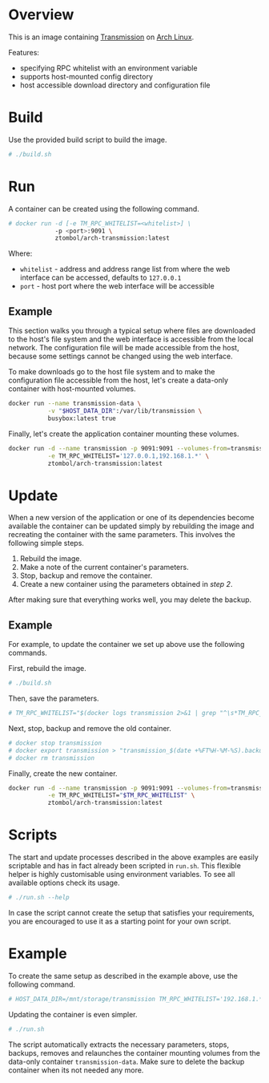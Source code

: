 # Overview

This is an image containing [Transmission][tm-hp] on [Arch Linux][al-hp].

Features:
- specifying RPC whitelist with an environment variable
- supports host-mounted config directory
- host accessible download directory and configuration file


# Build

Use the provided build script to build the image.

```sh
# ./build.sh
```


# Run

A container can be created using the following command.

```sh
# docker run -d [-e TM_RPC_WHITELIST=<whitelist>] \
             -p <port>:9091 \
             ztombol/arch-transmission:latest
```

Where:
- `whitelist` - address and address range list from where the web interface can
   be accessed, defaults to `127.0.0.1`
- `port` - host port where the web interface will be accessible


## Example

This section walks you through a typical setup where files are downloaded to the
host's file system and the web interface is accessible from the local network.
The configuration file will be made accessible from the host, because some
settings cannot be changed using the web interface.

To make downloads go to the host file system and to make the configuration file
accessible from the host, let's create a data-only container with host-mounted
volumes.

```sh
docker run --name transmission-data \
           -v "$HOST_DATA_DIR":/var/lib/transmission \
           busybox:latest true
```

Finally, let's create the application container mounting these volumes.

```sh
docker run -d --name transmission -p 9091:9091 --volumes-from=transmission-data \
           -e TM_RPC_WHITELIST='127.0.0.1,192.168.1.*' \
           ztombol/arch-transmission:latest
```


# Update

When a new version of the application or one of its dependencies become
available the container can be updated simply by rebuilding the image and
recreating the container with the same parameters. This involves the following
simple steps.

1. Rebuild the image.
2. Make a note of the current container's parameters.
3. Stop, backup and remove the container.
4. Create a new container using the parameters obtained in *step 2*.

After making sure that everything works well, you may delete the backup.


## Example

For example, to update the container we set up above use the following commands.

First, rebuild the image.

```sh
# ./build.sh
```

Then, save the parameters.

```sh
# TM_RPC_WHITELIST="$(docker logs transmission 2>&1 | grep "^\s*TM_RPC_WHITELIST=" | sed -r 's/[^=]*=(.*)$/\1/')"
```

Next, stop, backup and remove the old container.

```sh
# docker stop transmission
# docker export transmission > "transmission_$(date +%FT%H-%M-%S).backup.tar}"
# docker rm transmission
```

Finally, create the new container.

```sh
docker run -d --name transmission -p 9091:9091 --volumes-from=transmission-data \
           -e TM_RPC_WHITELIST="$TM_RPC_WHITELIST" \
           ztombol/arch-transmission:latest
```


# Scripts

The start and update processes described in the above examples are easily
scriptable and has in fact already been scripted in `run.sh`. This flexible
helper is highly customisable using environment variables. To see all available
options check its usage.

```sh
# ./run.sh --help
```

In case the script cannot create the setup that satisfies your requirements, you
are encouraged to use it as a starting point for your own script.


# Example

To create the same setup as described in the example above, use the following
command.

```sh
# HOST_DATA_DIR=/mnt/storage/transmission TM_RPC_WHITELIST='192.168.1.*,127.0.0.1' ./run.sh
```

Updating the container is even simpler.

```sh
# ./run.sh
```

The script automatically extracts the necessary parameters, stops, backups,
removes and relaunches the container mounting volumes from the data-only
container `transmission-data`. Make sure to delete the backup container when its
not needed any more.


<!-- References -->

[tm-hp]: https://www.transmissionbt.com/
[al-hp]: https://www.archlinux.org/
